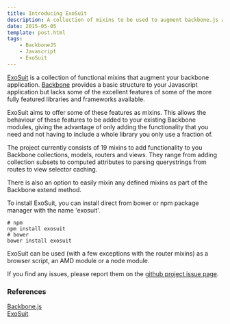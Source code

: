 ```yaml
---
title: Introducing ExoSuit
description: A collection of mixins to be used to augment backbone.js applications
date: 2015-05-05
template: post.html
tags:
    - BackboneJS
    - Javascript
    - ExoSuit
---
```


[ExoSuit](https://github.com/uplift/ExoSuit) is a collection of functional mixins that augment your backbone application. [Backbone](http://backbonejs.org/) provides a basic structure to your Javascript application but lacks some of the excellent features of some of the more fully featured libraries and frameworks available.

ExoSuit aims to offer some of these features as mixins. This allows the behaviour of these features to be added to your existing Backbone modules, giving the advantage of only adding the functionality that you need and not having to include a whole library you only use a fraction of. 

The project currently consists of 19 mixins to add functionality to you Backbone collections, models, routers and views. They range from adding collection subsets to computed attributes to parsing querystrings from routes to view selector caching.

There is also an option to easily mixin any defined mixins as part of the Backbone extend method.

To install ExoSuit, you can install direct from bower or npm package manager with the name 'exosuit'.

    # npm
    npm install exosuit
    # bower
    bower install exosuit

ExoSuit can be used (with a few exceptions with the router mixins) as a browser script, an AMD module or a node module.

If you find any issues, please report them on the [github project issue page](https://github.com/uplift/ExoSuit/issues).

### References

[Backbone.js](http://backbonejs.org/)  
[ExoSuit](https://github.com/uplift/ExoSuit)  

